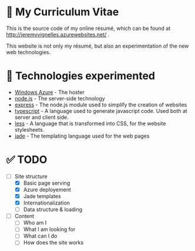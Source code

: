# :bust_in_silhouette: My Curriculum Vitae
This is the source code of my online résumé, which can be found at http://jeremyvignelles.azurewebsites.net/ .

This website is not only my résumé, but also an experimentation of the new web technologies.

# :microscope: Technologies experimented
- <a href="http://azure.microsoft.com/fr-fr/">Windows Azure</a> - The hoster
- <a href="http://www.nodejs.org">node.js</a> - The server-side technology
- <a href="http://expressjs.com/">express</a> - The node.js module used to simplify the creation of websites
- <a href="http://www.typescriptlang.org/">typescript</a> - A language used to generate javascript code. Used both at server and client side.
- <a href="http://lesscss.-org/">less</a> - A language that is transformed into CSS, for the website stylesheets.
- <a href="http://jade-lang.com/">jade</a> - The templating language used for the web pages

# :white_check_mark: TODO
- [ ] Site structure
    - [x] Basic page serving
    - [x] Azure deployement
    - [x] Jade templates
    - [x] Internationalization
    - [ ] Data structure & loading
- [ ] Content
    - [ ] Who am I
    - [ ] What I am looking for
    - [ ] What can I do
    - [ ] How does the site works
